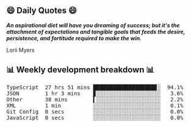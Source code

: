 ## 😄 Daily Quotes 😄

_**An aspirational diet will have you dreaming of success; but it's the attachment of expectations and tangible goals that feeds the desire, persistence, and fortitude required to make the win.**_

Lorii Myers



## 📊 Weekly development breakdown 📊

<pre>TypeScript  27 hrs 51 mins ███████████████████▊░  94.1%
JSON        1 hr 3 mins    ▊░░░░░░░░░░░░░░░░░░░░   3.6%
Other       38 mins        ▍░░░░░░░░░░░░░░░░░░░░   2.2%
XML         1 min          ░░░░░░░░░░░░░░░░░░░░░   0.1%
Git Config  0 secs         ░░░░░░░░░░░░░░░░░░░░░   0.0%
JavaScript  0 secs         ░░░░░░░░░░░░░░░░░░░░░   0.0%</pre>